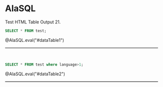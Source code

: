 <!--

comment:  Macros for executing SQL code snippets with AlaSQL in LiaScript.

script: https://cdn.jsdelivr.net/npm/alasql@0.6.5/dist/alasql.min.js
script: https://cdnjs.cloudflare.com/ajax/libs/PapaParse/4.6.1/papaparse.min.js
script: https://cdnjs.cloudflare.com/ajax/libs/jquery/3.6.0/jquery.min.js


@AlaSQL.eval
<script>
///////////
// USER NOTE: 
//   An element_id tag must be passed as an argument to this macro as a string. 
//   The results of his macro will then be rendered in any HTML element on this page referencing the specified element_id tag.
//////////
// Builds the HTML Table out of myList json data from Ivy restful service.
function buildHtmlTable() {
  var columns = addAllColumnHeaders(myList);
  for (var i = 0 ; i < myList.length ; i++) {
    var row$ = $('<tr/>');
    for (var colIndex = 0 ; colIndex < columns.length ; colIndex++) {
      var cellValue = myList[i][columns[colIndex]];
      if (cellValue == null) { cellValue = ""; }
      row$.append($('<td/>').html(cellValue));
    }
    $(@0).append(row$);
  }
  return "Query Execution Complete! (See Result Set Below)...";
}
// Adds a header row to the table and returns the set of columns.
// Need to do union of keys from all records as some records may not contain
// all records
function addAllColumnHeaders(myList) {
  var columnSet = [];
  var headerTr$ = $('<tr/>');
  for (var i = 0 ; i < myList.length ; i++) {
    var rowHash = myList[i];
    for (var key in rowHash) {
      if ($.inArray(key, columnSet) == -1){
        columnSet.push(key);
        headerTr$.append($('<th/>').html(key));
      }
    }
  }
  $(@0).append(headerTr$);
  return columnSet;
}
try {
    var myinput=`@input`
    myinput=myinput.replace(/;$/, ""); // remove trailing semi-colon
    var myStriptArray= myinput.split(';');
    var arrayLength = myStriptArray.length;
    console.clear();
    for (var i = 0; i < arrayLength; i++) {
        if((myStriptArray[i].trim()).length != 0) { // ignore blank queries.
            var myList=alasql(myStriptArray[i]);
        }
        if (myList != 1  & ((myStriptArray[i].trim()).length) != 0) { // If data is returned, format output as table.
            $(@0).html(""); // clear out existing data
            buildHtmlTable();
        } else {
            $(@0).html(""); // clear out existing data
            JSON.stringify("No Data to Return..");
        }
    }
} catch(e) {
  let error = new LiaError(e.message, 1);
  try {
    let log = e.message.match(/.*line (\d):.*\n.*\n.*\n(.*)/);
    error.add_detail(0, e.name+": "+log[2], "error", log[1] -1 , 0);
  } catch(e) {
  }
  throw error;
}
</script>
@end

-->


<script>
alasql("CREATE TABLE test (language INT, hello STRING);")
alasql("INSERT INTO test VALUES (1,'Hello!');")
alasql("INSERT INTO test VALUES (2,'Aloha!');")
alasql("INSERT INTO test VALUES (3,'Bonjour!');")
</script>

# AlaSQL

Test HTML Table Output 21.

```sql
SELECT * FROM test;
```
@AlaSQL.eval("#dataTable1")

<table id="dataTable1" border="1"></table><br>

```sql
SELECT * FROM test where language>1;
```
@AlaSQL.eval("#dataTable2")

<table id="dataTable2" border="1"></table><br>
